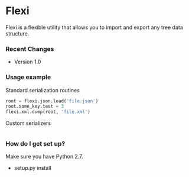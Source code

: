 # Flexi #

Flexi is a flexible utility that allows you to import and export any tree data structure.

### Recent Changes ###

* Version 1.0

### Usage example ###

Standard serialization routines
```python
root = flexi.json.load('file.json')
root.some_key.test = 3
flexi.xml.dump(root, 'file.xml')
```

Custom serializers
```python

```

### How do I get set up? ###
Make sure you have Python 2.7.

* setup.py install
